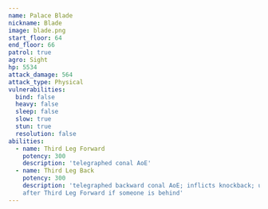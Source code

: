 ```yaml
---
name: Palace Blade
nickname: Blade
image: blade.png
start_floor: 64
end_floor: 66
patrol: true
agro: Sight
hp: 5534
attack_damage: 564
attack_type: Physical
vulnerabilities:
  bind: false
  heavy: false
  sleep: false
  slow: true
  stun: true
  resolution: false
abilities:
  - name: Third Leg Forward
    potency: 300
    description: 'telegraphed conal AoE'
  - name: Third Leg Back
    potency: 300
    description: 'telegraphed backward conal AoE; inflicts knockback; used
    after Third Leg Forward if someone is behind'
---
```

